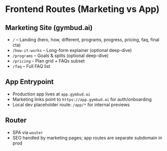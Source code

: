# Frontend Routes (Marketing vs App)

## Marketing Site (gymbud.ai)
- `/` – Landing (hero, how, different, programs, progress, pricing, faq, final cta)
- `/how-it-works` – Long-form explainer (optional deep-dive)
- `/programs` – Goals & splits (optional deep-dive)
- `/pricing` – Plan grid + FAQs subset
- `/faq` – Full FAQ list

## App Entrypoint
- Production app lives at `app.gymbud.ai`
- Marketing links point to `https://app.gymbud.ai` for auth/onboarding
- Local dev placeholder route: `/app/*` for internal previews

## Router
- SPA via `wouter`
- SEO handled by marketing pages; app routes are separate subdomain in prod
